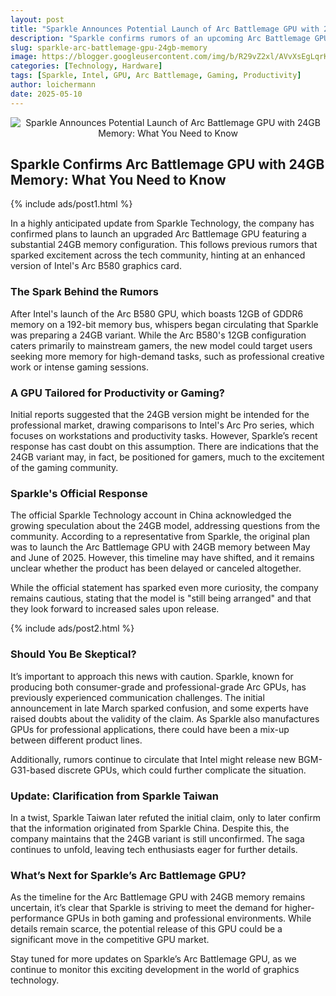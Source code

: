 ```yaml
---
layout: post
title: "Sparkle Announces Potential Launch of Arc Battlemage GPU with 24GB Memory: What You Need to Know"
description: "Sparkle confirms rumors of an upcoming Arc Battlemage GPU with a massive 24GB memory configuration, aimed at enhancing productivity and gaming performance."
slug: sparkle-arc-battlemage-gpu-24gb-memory
image: https://blogger.googleusercontent.com/img/b/R29vZ2xl/AVvXsEgLqrKj4XUXIdYsdwVTW8rChzo_PrROUVNRgkd8iwm9DJONqZL1PwLbQepSt59lIpJebV5uc8-w3rph7ZP-KnT8HJtK-TcJtpcOiysON4VkSglRE3HH-XluufLpp2l7XMIukVJeeyWDXWe0FomLTiETCYYV7VMdSDm6Vs7Vmf5EWXlEkAGspSisHcPQ1qY/s1200/SPARKLE-ARC-24GB-HERO-1200x624.jpg
categories: [Technology, Hardware]
tags: [Sparkle, Intel, GPU, Arc Battlemage, Gaming, Productivity]
author: loichermann
date: 2025-05-10
---
```


<div style="text-align: center;">
  <img src="https://blogger.googleusercontent.com/img/b/R29vZ2xl/AVvXsEgLqrKj4XUXIdYsdwVTW8rChzo_PrROUVNRgkd8iwm9DJONqZL1PwLbQepSt59lIpJebV5uc8-w3rph7ZP-KnT8HJtK-TcJtpcOiysON4VkSglRE3HH-XluufLpp2l7XMIukVJeeyWDXWe0FomLTiETCYYV7VMdSDm6Vs7Vmf5EWXlEkAGspSisHcPQ1qY/s1200/SPARKLE-ARC-24GB-HERO-1200x624.jpg" alt="Sparkle Announces Potential Launch of Arc Battlemage GPU with 24GB Memory: What You Need to Know">
</div>

## Sparkle Confirms Arc Battlemage GPU with 24GB Memory: What You Need to Know

{% include ads/post1.html %}

In a highly anticipated update from Sparkle Technology, the company has confirmed plans to launch an upgraded Arc Battlemage GPU featuring a substantial 24GB memory configuration. This follows previous rumors that sparked excitement across the tech community, hinting at an enhanced version of Intel's Arc B580 graphics card.

### The Spark Behind the Rumors

After Intel's launch of the Arc B580 GPU, which boasts 12GB of GDDR6 memory on a 192-bit memory bus, whispers began circulating that Sparkle was preparing a 24GB variant. While the Arc B580's 12GB configuration caters primarily to mainstream gamers, the new model could target users seeking more memory for high-demand tasks, such as professional creative work or intense gaming sessions.

### A GPU Tailored for Productivity or Gaming?

Initial reports suggested that the 24GB version might be intended for the professional market, drawing comparisons to Intel's Arc Pro series, which focuses on workstations and productivity tasks. However, Sparkle’s recent response has cast doubt on this assumption. There are indications that the 24GB variant may, in fact, be positioned for gamers, much to the excitement of the gaming community.

### Sparkle's Official Response

The official Sparkle Technology account in China acknowledged the growing speculation about the 24GB model, addressing questions from the community. According to a representative from Sparkle, the original plan was to launch the Arc Battlemage GPU with 24GB memory between May and June of 2025. However, this timeline may have shifted, and it remains unclear whether the product has been delayed or canceled altogether.

While the official statement has sparked even more curiosity, the company remains cautious, stating that the model is "still being arranged" and that they look forward to increased sales upon release.

{% include ads/post2.html %}

### Should You Be Skeptical?

It’s important to approach this news with caution. Sparkle, known for producing both consumer-grade and professional-grade Arc GPUs, has previously experienced communication challenges. The initial announcement in late March sparked confusion, and some experts have raised doubts about the validity of the claim. As Sparkle also manufactures GPUs for professional applications, there could have been a mix-up between different product lines.

Additionally, rumors continue to circulate that Intel might release new BGM-G31-based discrete GPUs, which could further complicate the situation.

### Update: Clarification from Sparkle Taiwan

In a twist, Sparkle Taiwan later refuted the initial claim, only to later confirm that the information originated from Sparkle China. Despite this, the company maintains that the 24GB variant is still unconfirmed. The saga continues to unfold, leaving tech enthusiasts eager for further details.

### What’s Next for Sparkle’s Arc Battlemage GPU?

As the timeline for the Arc Battlemage GPU with 24GB memory remains uncertain, it’s clear that Sparkle is striving to meet the demand for higher-performance GPUs in both gaming and professional environments. While details remain scarce, the potential release of this GPU could be a significant move in the competitive GPU market.

Stay tuned for more updates on Sparkle’s Arc Battlemage GPU, as we continue to monitor this exciting development in the world of graphics technology.
